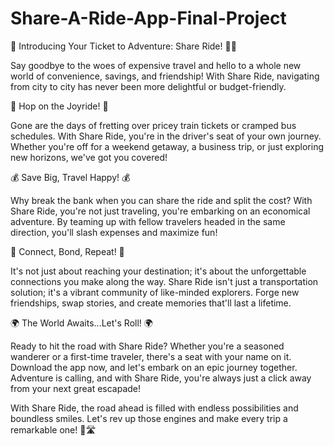# Share-A-Ride-App-Final-Project

🌟 Introducing Your Ticket to Adventure: Share Ride! 🚗✨

Say goodbye to the woes of expensive travel and hello to a whole new world of convenience, savings, and friendship! With Share Ride, navigating from city to city has never been more delightful or budget-friendly.

🎉 Hop on the Joyride! 🎉

Gone are the days of fretting over pricey train tickets or cramped bus schedules. With Share Ride, you're in the driver's seat of your own journey. Whether you're off for a weekend getaway, a business trip, or just exploring new horizons, we've got you covered!

💰 Save Big, Travel Happy! 💰

Why break the bank when you can share the ride and split the cost? With Share Ride, you're not just traveling, you're embarking on an economical adventure. By teaming up with fellow travelers headed in the same direction, you'll slash expenses and maximize fun!

👫 Connect, Bond, Repeat! 👫

It's not just about reaching your destination; it's about the unforgettable connections you make along the way. Share Ride isn't just a transportation solution; it's a vibrant community of like-minded explorers. Forge new friendships, swap stories, and create memories that'll last a lifetime.

🌍 The World Awaits...Let's Roll! 🌍

Ready to hit the road with Share Ride? Whether you're a seasoned wanderer or a first-time traveler, there's a seat with your name on it. Download the app now, and let's embark on an epic journey together. Adventure is calling, and with Share Ride, you're always just a click away from your next great escapade!

With Share Ride, the road ahead is filled with endless possibilities and boundless smiles. Let's rev up those engines and make every trip a remarkable one! 🚀🛣️




